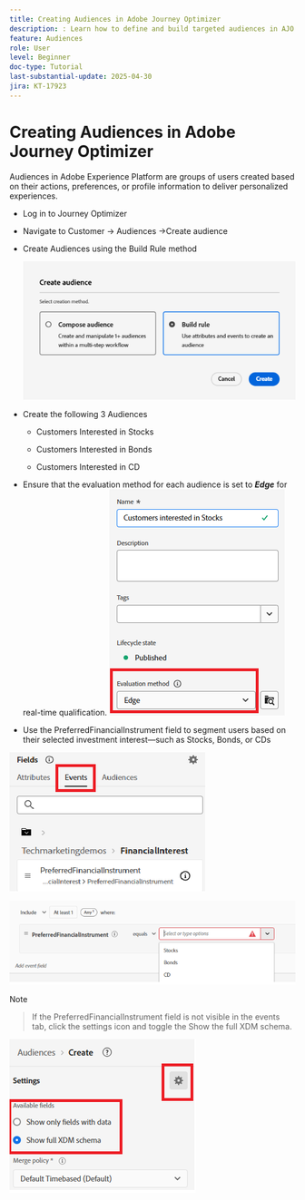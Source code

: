 ```yaml
---
title: Creating Audiences in Adobe Journey Optimizer
description: : Learn how to define and build targeted audiences in AJO to power personalized customer journeys and real-time decisioning
feature: Audiences
role: User
level: Beginner
doc-type: Tutorial
last-substantial-update: 2025-04-30
jira: KT-17923
---
```

# Creating Audiences in Adobe Journey Optimizer


Audiences in Adobe Experience Platform are groups of users created based on their actions, preferences, or profile information to deliver personalized experiences.

* Log in to Journey Optimizer
* Navigate to Customer -> Audiences ->Create audience
* Create Audiences using the Build Rule method
 
   ![audience](assets/rule-based-audience.png)

*   Create the following 3 Audiences 

    *   Customers Interested in Stocks

    *   Customers Interested in Bonds

    *   Customers Interested in CD


*   Ensure that the evaluation method for each audience is set to _**Edge**_ for real-time qualification.
![edge-audience](assets/audience-edge.png)

*   Use the PreferredFinancialInstrument field to segment users based on their selected investment interest—such as Stocks, Bonds, or CDs

 ![event](assets/event-attribute.png)

![PreferredFinancialInstrument](assets/stock-customers.png)




>[!NOTE]
>
>>If the PreferredFinancialInstrument field is not visible in the events tab, click the settings icon and toggle the Show the full XDM schema.



![toggle-full-xdm-schema](assets/show-custom-fields.png)



